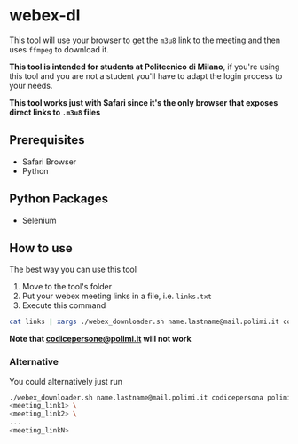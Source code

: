 # webex-dl
This tool will use your browser to get the `m3u8` link to the meeting and then uses `ffmpeg` to download it.

**This tool is intended for students at Politecnico di Milano**, if you're using this tool and you are not a student you'll have to adapt the login process to your needs.

**This tool works just with Safari since it's the only browser that exposes direct links to `.m3u8` files**

## Prerequisites
- Safari Browser
- Python

## Python Packages
- Selenium

## How to use
The best way you can use this tool

1. Move to the tool's folder
2. Put your webex meeting links in a file, i.e. `links.txt`
3. Execute this command
```sh
cat links | xargs ./webex_downloader.sh name.lastname@mail.polimi.it codicepersona polimi_password
```
**Note that codicepersone@polimi.it will not work**

### Alternative
You could alternatively just run
```sh
./webex_downloader.sh name.lastname@mail.polimi.it codicepersona polimi_password\
<meeting_link1> \
<meeting_link2> \
...
<meeting_linkN>
```